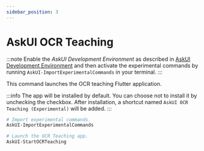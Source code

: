 ```yaml
---
sidebar_position: 3
---
```


# AskUI OCR Teaching

:::note
Enable the *AskUI Development Environment* as described in [AskUI Development Environment](../../suite/02-Components/AskUI-Development-Environment.md) and then activate the experimental commands by running `AskUI-ImportExperimentalCommands` in your terminal.
:::

This command launches the OCR teaching Flutter application.

:::info
The app will be installed by default. You can choose not to install it by unchecking the checkbox. After installation, a shortcut named `AskUI OCR Teaching (Experimental)` will be added.
:::

```powershell
# Import experimental commands.
AskUI-ImportExperimentalCommands

# Launch the OCR Teaching app.
AskUI-StartOCRTeaching
```
